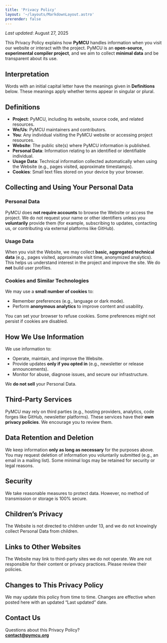 ```yaml
---
title: 'Privacy Policy'
layout: '~/layouts/MarkdownLayout.astro'
prerender: false
---
```


_Last updated_: August 27, 2025

This Privacy Policy explains how **PyMCU** handles information when you visit our website or interact with the project. PyMCU is an **open-source, experimental compiler project**, and we aim to collect **minimal data** and be transparent about its use.

## Interpretation

Words with an initial capital letter have the meanings given in **Definitions** below. These meanings apply whether terms appear in singular or plural.

## Definitions

- **Project**: PyMCU, including its website, source code, and related resources.
- **We/Us**: PyMCU maintainers and contributors.
- **You**: Any individual visiting the PyMCU website or accessing project resources.
- **Website**: The public site(s) where PyMCU information is published.
- **Personal Data**: Information relating to an identified or identifiable individual.
- **Usage Data**: Technical information collected automatically when using the Website (e.g., pages visited, approximate timestamps).
- **Cookies**: Small text files stored on your device by your browser.

## Collecting and Using Your Personal Data

### Personal Data

PyMCU does **not require accounts** to browse the Website or access the project. We do not request your name or other identifiers unless you **voluntarily** provide them (for example, subscribing to updates, contacting us, or contributing via external platforms like GitHub).

### Usage Data

When you visit the Website, we may collect **basic, aggregated technical data** (e.g., pages visited, approximate visit time, anonymized analytics). This helps us understand interest in the project and improve the site. We do **not** build user profiles.

### Cookies and Similar Technologies

We may use a **small number of cookies** to:

- Remember preferences (e.g., language or dark mode).
- Perform **anonymous analytics** to improve content and usability.

You can set your browser to refuse cookies. Some preferences might not persist if cookies are disabled.

## How We Use Information

We use information to:

- Operate, maintain, and improve the Website.
- Provide updates **only if you opted in** (e.g., newsletter or release announcements).
- Monitor for abuse, diagnose issues, and secure our infrastructure.

We **do not sell** your Personal Data.

## Third-Party Services

PyMCU may rely on third parties (e.g., hosting providers, analytics, code forges like GitHub, newsletter platforms). These services have their **own privacy policies**. We encourage you to review them.

## Data Retention and Deletion

We keep information **only as long as necessary** for the purposes above. You may request deletion of information you voluntarily submitted (e.g., an email in a mailing list). Some minimal logs may be retained for security or legal reasons.

## Security

We take reasonable measures to protect data. However, no method of transmission or storage is 100% secure.

## Children’s Privacy

The Website is not directed to children under 13, and we do not knowingly collect Personal Data from children.

## Links to Other Websites

The Website may link to third-party sites we do not operate. We are not responsible for their content or privacy practices. Please review their policies.

## Changes to This Privacy Policy

We may update this policy from time to time. Changes are effective when posted here with an updated “Last updated” date.

## Contact Us

Questions about this Privacy Policy?  
**contact@pymcu.org**
